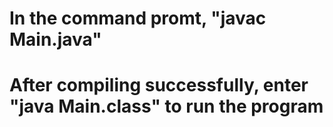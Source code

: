 # In the command promt, "javac Main.java"
# After compiling successfully, enter "java Main.class" to run the program
